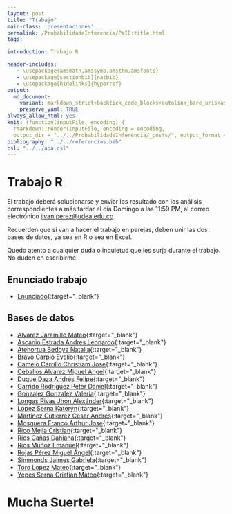 ```yaml
---
layout: post
title: "Trabajo"
main-class: 'presentaciones'
permalink: /ProbabilidadeInferencia/PeIE:title.html
tags:

introduction: Trabajo R

header-includes:
   - \usepackage{amsmath,amssymb,amsthm,amsfonts}
   - \usepackage[sectionbib]{natbib}
   - \usepackage[hidelinks]{hyperref}
output:
  md_document:
    variant: markdown_strict+backtick_code_blocks+autolink_bare_uris+ascii_identifiers+tex_math_single_backslash
    preserve_yaml: TRUE
always_allow_html: yes   
knit: (function(inputFile, encoding) {
  rmarkdown::render(inputFile, encoding = encoding,
  output_dir = "../../ProbabilidadeInferencia/_posts/", output_format = "all"  ) })
bibliography: "../../referencias.bib"
csl: "../../apa.csl"
---
```








# Trabajo R

El trabajo deberá solucionarse y enviar los resultado con los análisis
correspondientes a más tardar el día Domingo a las 11:59 PM, al correo
electrónico <a target="_blank" href="mailto:jivan.perez@udea.edu.co">
jivan.perez@udea.edu.co</a>.

Recuerden que si van a hacer el trabajo en parejas, deben unir las dos
bases de datos, ya sea en R o sea en Excel.

Quedo atento a cualquier duda o inquietud que les surja durante el
trabajo. No duden en escribirme.

## Enunciado trabajo

-   [Enunciado](https://github.com/jiperezga/jiperezga.github.io/raw/master/Dataset/Trabajo/TrabajoR.docx){:target="\_blank"}

## Bases de datos

-   [Alvarez Jaramillo
    Mateo](https://github.com/jiperezga/jiperezga.github.io/raw/master/Dataset/Trabajo/T1001420406.xlsx){:target="\_blank"}
-   [Ascanio Estrada Andres
    Leonardo](https://github.com/jiperezga/jiperezga.github.io/raw/master/Dataset/Trabajo/T1065894729.xlsx){:target="\_blank"}
-   [Atehortua Bedoya
    Natalia](https://github.com/jiperezga/jiperezga.github.io/raw/master/Dataset/Trabajo/T1000439514.xlsx){:target="\_blank"}
-   [Bravo Carpio
    Evelio](https://github.com/jiperezga/jiperezga.github.io/raw/master/Dataset/Trabajo/T1143393216.xlsx){:target="\_blank"}
-   [Camelo Carrillo Christiam
    Jose](https://github.com/jiperezga/jiperezga.github.io/raw/master/Dataset/Trabajo/T1007665627.xlsx){:target="\_blank"}
-   [Ceballos Alvarez Miguel
    Angel](https://github.com/jiperezga/jiperezga.github.io/raw/master/Dataset/Trabajo/T1001226139.xlsx){:target="\_blank"}
-   [Duque Daza Andres
    Felipe](https://github.com/jiperezga/jiperezga.github.io/raw/master/Dataset/Trabajo/T1152706282.xlsx){:target="\_blank"}
-   [Garrido Rodriguez Peter
    Daniel](https://github.com/jiperezga/jiperezga.github.io/raw/master/Dataset/Trabajo/T1085952515.xlsx){:target="\_blank"}
-   [Gonzalez Gonzalez
    Valeria](https://github.com/jiperezga/jiperezga.github.io/raw/master/Dataset/Trabajo/T1000099730.xlsx){:target="\_blank"}
-   [Longas Rivas Jhon
    Alexánder](https://github.com/jiperezga/jiperezga.github.io/raw/master/Dataset/Trabajo/T1193326786.xlsx){:target="\_blank"}
-   [López Serna
    Kateryn](https://github.com/jiperezga/jiperezga.github.io/raw/master/Dataset/Trabajo/T1020453931.xlsx){:target="\_blank"}
-   [Martinez Gutierrez Cesar
    Andres](https://github.com/jiperezga/jiperezga.github.io/raw/master/Dataset/Trabajo/T1063082773.xlsx){:target="\_blank"}
-   [Mosquera Franco Arthur
    Jose](https://github.com/jiperezga/jiperezga.github.io/raw/master/Dataset/Trabajo/T1003073445.xlsx){:target="\_blank"}
-   [Rico Mejia
    Cristian](https://github.com/jiperezga/jiperezga.github.io/raw/master/Dataset/Trabajo/T1037654941.xlsx){:target="\_blank"}
-   [Rios Cañas
    Dahiana](https://github.com/jiperezga/jiperezga.github.io/raw/master/Dataset/Trabajo/T1001639373.xlsx){:target="\_blank"}
-   [Rios Muñoz
    Emanuel](https://github.com/jiperezga/jiperezga.github.io/raw/master/Dataset/Trabajo/T1017276598.xlsx){:target="\_blank"}
-   [Rojas Pérez Miguel
    Ángel](https://github.com/jiperezga/jiperezga.github.io/raw/master/Dataset/Trabajo/T1000748322.xlsx){:target="\_blank"}
-   [Simmonds Jaimes
    Gabriela](https://github.com/jiperezga/jiperezga.github.io/raw/master/Dataset/Trabajo/T1002579812.xlsx){:target="\_blank"}
-   [Toro Lopez
    Mateo](https://github.com/jiperezga/jiperezga.github.io/raw/master/Dataset/Trabajo/T1001469363.xlsx){:target="\_blank"}
-   [Yepes Serna Cristian
    Mateo](https://github.com/jiperezga/jiperezga.github.io/raw/master/Dataset/Trabajo/T1007417936.xlsx){:target="\_blank"}

<h1>
Mucha Suerte!
</h1>
